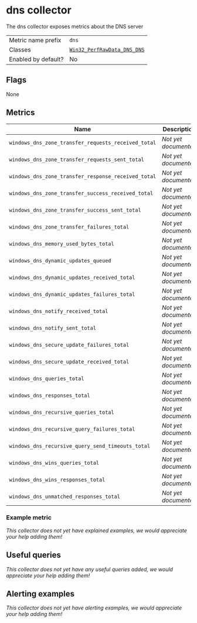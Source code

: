# dns collector

The dns collector exposes metrics about the DNS server

|||
-|-
Metric name prefix  | `dns`
Classes             | [`Win32_PerfRawData_DNS_DNS`](https://technet.microsoft.com/en-us/library/cc977686.aspx)
Enabled by default? | No

## Flags

None

## Metrics

Name | Description | Type | Labels
-----|-------------|------|-------
`windows_dns_zone_transfer_requests_received_total` | _Not yet documented_ | counter | `qtype`
`windows_dns_zone_transfer_requests_sent_total` | _Not yet documented_ | counter | `qtype`
`windows_dns_zone_transfer_response_received_total` | _Not yet documented_ | counter | `qtype`
`windows_dns_zone_transfer_success_received_total` | _Not yet documented_ | counter | `qtype`, `protocol`
`windows_dns_zone_transfer_success_sent_total` | _Not yet documented_ | counter | `qtype`
`windows_dns_zone_transfer_failures_total` | _Not yet documented_ | counter | None
`windows_dns_memory_used_bytes_total` | _Not yet documented_ | gauge | `area`
`windows_dns_dynamic_updates_queued` | _Not yet documented_ | gauge | None
`windows_dns_dynamic_updates_received_total` | _Not yet documented_ | counter | `operation`
`windows_dns_dynamic_updates_failures_total` | _Not yet documented_ | counter | `reason`
`windows_dns_notify_received_total` | _Not yet documented_ | counter | None
`windows_dns_notify_sent_total` | _Not yet documented_ | counter | None
`windows_dns_secure_update_failures_total` | _Not yet documented_ | counter | None
`windows_dns_secure_update_received_total` | _Not yet documented_ | counter | None
`windows_dns_queries_total` | _Not yet documented_ | counter | `protocol`
`windows_dns_responses_total` | _Not yet documented_ | counter | `protocol`
`windows_dns_recursive_queries_total` | _Not yet documented_ | counter | None
`windows_dns_recursive_query_failures_total` | _Not yet documented_ | counter | None
`windows_dns_recursive_query_send_timeouts_total` | _Not yet documented_ | counter | None
`windows_dns_wins_queries_total` | _Not yet documented_ | counter | `direction`
`windows_dns_wins_responses_total` | _Not yet documented_ | counter | `direction`
`windows_dns_unmatched_responses_total` | _Not yet documented_ | counter | None

### Example metric
_This collector does not yet have explained examples, we would appreciate your help adding them!_

## Useful queries
_This collector does not yet have any useful queries added, we would appreciate your help adding them!_

## Alerting examples
_This collector does not yet have alerting examples, we would appreciate your help adding them!_
